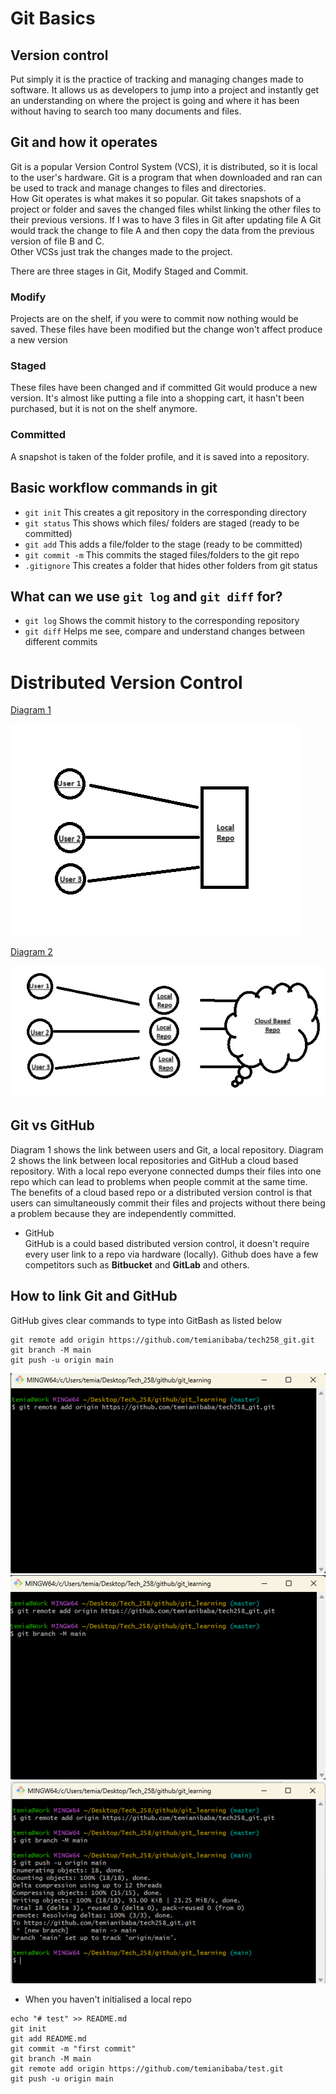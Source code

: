 # Git Basics

## Version control
Put simply it is the practice of tracking and managing changes made to software. It allows us as developers to jump into 
a project and instantly get an understanding on where the project is going and where it has been without having to search
too many documents and files.

## Git and how it operates
Git is a popular Version Control System (VCS), it is distributed, so it is local to the user's hardware. Git is a program
that when downloaded and ran can be used to track and manage changes to files and directories.<br>
How Git operates is what makes it so popular. Git takes snapshots of a project or folder and saves the changed files whilst
linking the other files to their previous versions. If I was to have 3 files in Git after updating file A Git would track
the change to file A and then copy the data from the previous version of file B and C.<br>
Other VCSs just trak the changes made to the project.<br>

There are three stages in Git, Modify Staged and Commit.
### Modify
Projects are on the shelf, if you were to commit now nothing would be saved. These files have been modified but the change 
won't affect produce a new version
### Staged
These files have been changed and if committed Git would produce a new version. It's almost like putting a file into a shopping
cart, it hasn't been purchased, but it is not on the shelf anymore.
### Committed
A snapshot is taken of the folder profile, and it is saved into a repository.

## Basic workflow commands in git

- `git init`
This creates a git repository in the corresponding directory
- `git status`
This shows which files/ folders are staged (ready to be committed)
- `git add`
This adds a file/folder to the stage (ready to be committed)
- `git commit -m`
This commits the staged files/folders to the git repo
- `.gitignore`
This creates a folder that hides other folders from git status

## What can we use `git log` and `git diff` for?
- `git log`
Shows the commit history to the corresponding repository
- `git diff`
Helps me see, compare and understand changes between different commits

# Distributed Version Control

<ins>Diagram 1<ins><br>


![img_2.png](img_2.png) 


<ins>Diagram 2<ins>

![img_5.png](img_5.png)

## Git vs GitHub
Diagram 1 shows the link between users and Git, a local repository. Diagram 2 shows the link between local repositories and
GitHub a cloud based repository. With a local repo everyone connected dumps their files into one repo which can lead to 
problems when people commit at the same time. The benefits of a cloud based repo or a distributed version control is that
users can simultaneously commit their files and projects without there being a problem because they are independently committed.

- GitHub<br>
GitHub is a could based distributed version control, it doesn't require every user link to a repo via hardware (locally).
Github does have a few competitors such as **Bitbucket** and **GitLab** and others.

## How to link Git and GitHub
GitHub gives clear commands to type into GitBash as listed below
```
git remote add origin https://github.com/temianibaba/tech258_git.git
git branch -M main
git push -u origin main
```
![img_6.png](img_6.png)
![img_7.png](img_7.png)
![img_8.png](img_8.png)


- When you haven't initialised a local repo

```
echo "# test" >> README.md
git init
git add README.md
git commit -m "first commit"
git branch -M main
git remote add origin https://github.com/temianibaba/test.git
git push -u origin main
```